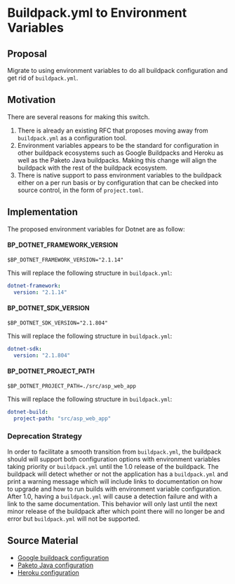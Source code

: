 # Buildpack.yml to Environment Variables

## Proposal

Migrate to using environment variables to do all buildpack configuration and
get rid of `buildpack.yml`.

## Motivation

There are several reasons for making this switch.
1. There is already an existing RFC that proposes moving away from
   `buildpack.yml` as a configuration tool.
1. Environment variables appears to be the standard for configuration in other
   buildpack ecosystems such as Google Buildpacks and Heroku as well as the
   Paketo Java buildpacks. Making this change will align the buildpack with the
   rest of the buildpack ecosystem.
1. There is native support to pass environment variables to the buildpack
   either on a per run basis or by configuration that can be checked into
   source control, in the form of `project.toml`.

## Implementation
The proposed environment variables for Dotnet are as follow:

#### BP_DOTNET_FRAMEWORK_VERSION
```shell
$BP_DOTNET_FRAMEWORK_VERSION="2.1.14"
```
This will replace the following structure in `buildpack.yml`:
```yaml
dotnet-framework:
  version: "2.1.14"
```

#### BP_DOTNET_SDK_VERSION
```shell
$BP_DOTNET_SDK_VERSION="2.1.804"
```
This will replace the following structure in `buildpack.yml`:
```yaml
dotnet-sdk:
  version: "2.1.804"
```

#### BP_DOTNET_PROJECT_PATH
```shell
$BP_DOTNET_PROJECT_PATH=./src/asp_web_app
```
This will replace the following structure in `buildpack.yml`:
```yaml
dotnet-build:
  project-path: "src/asp_web_app"
```

### Deprecation Strategy
In order to facilitate a smooth transition from `buildpack.yml`, the buildpack
should will support both configuration options with environment variables
taking priority or `buildpack.yml` until the 1.0 release of the buildpack. The
buildpack will detect whether or not the application has a `buildpack.yml` and
print a warning message which will include links to documentation on how to
upgrade and how to run builds with environment variable configuration. After
1.0, having a `buildpack.yml` will cause a detection failure and with a link to
the same documentation. This behavior will only last until the next minor
release of the buildpack after which point there will no longer be and error
but `buildpack.yml` will not be supported.

## Source Material
* [Google buildpack configuration](https://github.com/GoogleCloudPlatform/buildpacks#language-idiomatic-configuration-options)
* [Paketo Java configuration](https://paketo.io/docs/buildpacks/language-family-buildpacks/java)
* [Heroku configuration](https://github.com/heroku/java-buildpack#customizing)
